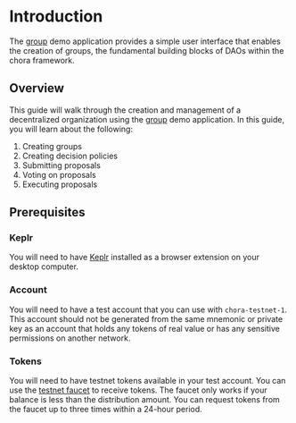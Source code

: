 # Introduction

The [group](https://chora.io/group) demo application provides a simple user interface that enables the creation of groups, the fundamental building blocks of DAOs within the chora framework.

## Overview

This guide will walk through the creation and management of a decentralized organization using the [group](https://chora.io/group) demo application. In this guide, you will learn about the following:

1. Creating groups
2. Creating decision policies
3. Submitting proposals
4. Voting on proposals
5. Executing proposals

## Prerequisites

### Keplr

You will need to have [Keplr](https://www.keplr.app/download) installed as a browser extension on your desktop computer.

### Account

You will need to have a test account that you can use with `chora-testnet-1`. This account should not be generated from the same mnemonic or private key as an account that holds any tokens of real value or has any sensitive permissions on another network.

### Tokens

You will need to have testnet tokens available in your test account. You can use the [testnet faucet](https://testnet.chora.io/faucet) to receive tokens. The faucet only works if your balance is less than the distribution amount. You can request tokens from the faucet up to three times within a 24-hour period.
